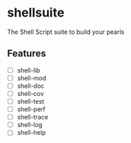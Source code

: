 # shellsuite
The Shell Script suite to build your pearls


## Features
- [ ] shell-lib
- [ ] shell-mod
- [ ] shell-doc
- [ ] shell-cov
- [ ] shell-test
- [ ] shell-perf
- [ ] shell-trace
- [ ] shell-log
- [ ] shell-help
